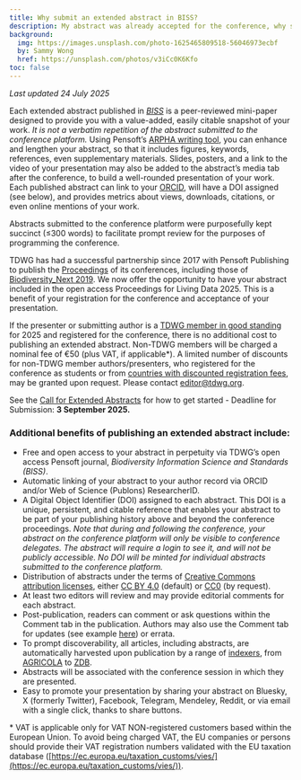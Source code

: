 ```yaml
---
title: Why submit an extended abstract in BISS?
description: My abstract was already accepted for the conference, why should I expand and publish it as part of the Living Data 2025 conference proceedings in _Biodiversity Information Science and Standards (BISS)_?
background:
  img: https://images.unsplash.com/photo-1625465809518-56046973ecbf
  by: Sammy Wong
  href: https://unsplash.com/photos/v3iCc0K6Kfo
toc: false
---
```


*Last updated 24 July 2025*

Each extended abstract published in [*BISS*](https://biss.pensoft.net/) is a peer-reviewed mini-paper designed to provide you with a value-added, easily citable snapshot of your work. *It is not a verbatim repetition of the abstract submitted to the conference platform.* Using Pensoft’s [ARPHA writing tool](https://arpha.pensoft.net/), you can enhance and lengthen your abstract, so that it includes figures, keywords, references, even supplementary materials. Slides, posters, and a link to the video of your presentation may also be added to the abstract’s media tab after the conference, to build a well-rounded presentation of your work. Each published abstract can link to your [ORCID](https://orcid.org/), will have a DOI assigned (see below), and provides metrics about views, downloads, citations, or even online mentions of your work.

Abstracts submitted to the conference platform were purposefully kept succinct (≤300 words) to facilitate prompt review for the purposes of programming the conference. 

TDWG has had a successful partnership since 2017 with Pensoft Publishing to publish the [Proceedings](https://biss.pensoft.net/collections) of its conferences, including those of [Biodiversity\_Next 2019](https://biss.pensoft.net/collection/115/). We now offer the opportunity to have your abstract included in the open access Proceedings for Living Data 2025\. This is a benefit of your registration for the conference and acceptance of your presentation. 

If the presenter or submitting author is a [TDWG member in good standing](https://www.tdwg.org/about/membership/#membership-durationschedule) for 2025 and registered for the conference, there is no additional cost to publishing an extended abstract. Non-TDWG members will be charged a nominal fee of €50 (plus VAT, if applicable\*). A limited number of discounts for non-TDWG member authors/presenters, who registered for the conference as students or from [countries with discounted registration fees](https://livingdata2025.com/registration.html), may be granted upon request. Please contact editor@tdwg.org.

See the [Call for Extended Abstracts](https://www.tdwg.org/conferences/2025/biss-extended-abstract-call/) for how to get started \- Deadline for Submission: **3 September 2025\.**

### Additional benefits of publishing an extended abstract include:

* Free and open access to your abstract in perpetuity via TDWG’s open access Pensoft journal, *Biodiversity Information Science and Standards (BISS)*.  
* Automatic linking of your abstract to your author record via ORCID and/or Web of Science (Publons) ResearcherID.  
* A Digital Object Identifier (DOI) assigned to each abstract. This DOI is a unique, persistent, and citable reference that enables your abstract to be part of your publishing history above and beyond the conference proceedings. *Note that during and following the conference, your abstract on the conference platform will only be visible to conference delegates. The abstract will require a login to see it, and will not be publicly accessible. No DOI will be minted for individual abstracts submitted to the conference platform.*  
* Distribution of abstracts under the terms of [Creative Commons attribution licenses](https://creativecommons.org/share-your-work/), either [CC BY 4.0](https://creativecommons.org/licenses/by/4.0/) (default) or [CC0](https://creativecommons.org/publicdomain/zero/1.0/) (by request).  
* At least two editors will review and may provide editorial comments for each abstract.  
* Post-publication, readers can comment or ask questions within the Comment tab in the publication. Authors may also use the Comment tab for updates (see example [here](https://biss.pensoft.net/article/59089/list/13/)) or errata.  
* To prompt discoverability, all articles, including abstracts, are automatically harvested upon publication by a range of [indexers](https://biss.pensoft.net/), from [AGRICOLA](https://www.nal.usda.gov/agricola) to [ZDB](https://zdb-katalog.de/index.xhtml).  
* Abstracts will be associated with the conference session in which they are presented.  
* Easy to promote your presentation by sharing your abstract on Bluesky, X (formerly Twitter), Facebook, Telegram, Mendeley, Reddit, or via email with a single click, thanks to share buttons.

\* VAT is applicable only for VAT NON-registered customers based within the European Union. To avoid being charged VAT, the EU companies or persons should provide their VAT registration numbers validated with the EU taxation database ([https://ec.europa.eu/taxation_customs/vies/](https://ec.europa.eu/taxation_customs/vies/)).
